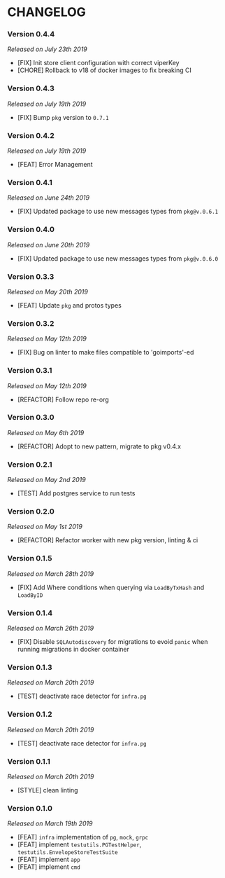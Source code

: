 # CHANGELOG

### Version 0.4.4

*Released on July 23th 2019*

- [FIX] Init store client configuration with correct viperKey
- [CHORE] Rollback to v18 of docker images to fix breaking CI

### Version 0.4.3

*Released on July 19th 2019*

- [FIX] Bump `pkg` version to `0.7.1`

### Version 0.4.2

*Released on July 19th 2019*

- [FEAT] Error Management

### Version 0.4.1

*Released on June 24th 2019*

- [FIX] Updated package to use new messages types from `pkg@v.0.6.1`

### Version 0.4.0

*Released on June 20th 2019*

- [FIX] Updated package to use new messages types from `pkg@v.0.6.0`

### Version 0.3.3

*Released on May 20th 2019*

- [FEAT] Update `pkg` and protos types

### Version 0.3.2

*Released on May 12th 2019*

- [FIX] Bug on linter to make files compatible to 'goimports'-ed

### Version 0.3.1

*Released on May 12th 2019*

- [REFACTOR] Follow repo re-org

### Version 0.3.0

*Released on May 6th 2019*

- [REFACTOR] Adopt to new pattern, migrate to pkg v0.4.x

### Version 0.2.1

*Released on May 2nd 2019*

- [TEST] Add postgres service to run tests

### Version 0.2.0

*Released on May 1st 2019*

- [REFACTOR] Refactor worker with new pkg version, linting & ci

### Version 0.1.5

*Released on March 28th 2019*

- [FIX] Add Where conditions when querying via `LoadByTxHash` and `LoadByID`

### Version 0.1.4

*Released on March 26th 2019*

- [FIX] Disable `SQLAutodiscovery` for migrations to evoid `panic` when running migrations in docker container

### Version 0.1.3

*Released on March 20th 2019*

- [TEST] deactivate race detector for `infra.pg`

### Version 0.1.2

*Released on March 20th 2019*

- [TEST] deactivate race detector for `infra.pg`

### Version 0.1.1

*Released on March 20th 2019*

- [STYLE] clean linting

### Version 0.1.0

*Released on March 19th 2019*

- [FEAT] `infra` implementation of `pg`, `mock`, `grpc`
- [FEAT] implement `testutils.PGTestHelper`, `testutils.EnvelopeStoreTestSuite`
- [FEAT] implement `app`
- [FEAT] implement `cmd`
